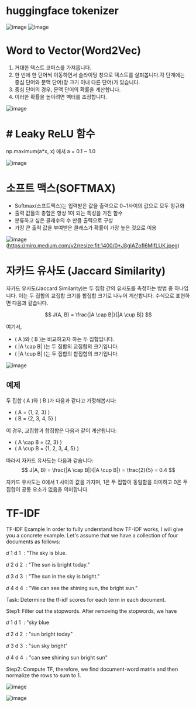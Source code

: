 # huggingface tokenizer

![image](https://github.com/jkm2000korea/tensorflow-nlp-tutorial-review/assets/77305773/1858002f-6bde-4732-b62c-90b09f0d7548)
![image](https://github.com/jkm2000korea/tensorflow-nlp-tutorial-review/assets/77305773/97f4b380-85a0-4930-9733-c0fb611d0008)

# Word to Vector(Word2Vec)
1) 거대한 텍스트 코퍼스를 가져옵니다.
2) 한 번에 한 단어씩 이동하면서 슬라이딩 창으로 텍스트를 살펴봅니다.각 단계에는 중심 단어와 문맥 단어(창 크기 이내 다른 단어)가 있습니다.
3) 중심 단어의 경우, 문맥 단어의 확률을 계산합니다.
4) 이러한 확률을 높이려면 벡터를 조정합니다.
   
![image](https://github.com/jkm2000korea/tensorflow-nlp-tutorial-review/assets/77305773/4e9870c4-0df0-409e-9e27-e1db37f1ca6a)


# # Leaky ReLU 함수
 np.maximum(a*x, x) 에서 a = 0.1 ~ 1.0

 ![image](https://github.com/jkm2000korea/tensorflow-nlp-tutorial-review/assets/77305773/26442550-be2d-4ed8-ac3f-ca21f25b840c)



# 소프트 맥스(SOFTMAX)

- Softmax(소프트맥스)는 입력받은 값을 출력으로 0~1사이의 값으로 모두 정규화
- 출력 값들의 총합은 항상 1이 되는 특성을 가진 함수
- 분류하고 싶은 클래수의 수 만큼 출력으로 구성
- 가장 큰 출력 값을 부여받은 클래스가 확률이 가장 높은 것으로 이용
  
![image](https://github.com/jkm2000korea/tensorflow-nlp-tutorial-review/assets/77305773/bd283a3b-c214-4114-b36b-20baaac980bc)
(https://miro.medium.com/v2/resize:fit:1400/0*J8gIAZofl6MlfLUK.jpeg)



# 자카드 유사도 (Jaccard Similarity)

자카드 유사도(Jaccard Similarity)는 두 집합 간의 유사도를 측정하는 방법 중 하나입니다. 이는 두 집합의 교집합 크기를 합집합 크기로 나누어 계산합니다. 수식으로 표현하면 다음과 같습니다.

$$
J(A, B) = \frac{|A \cap B|}{|A \cup B|}
$$

여기서,
- \( A \)와 \( B \)는 비교하고자 하는 두 집합입니다.
- \( |A \cap B| \)는 두 집합의 교집합의 크기입니다.
- \( |A \cup B| \)는 두 집합의 합집합의 크기입니다.

![image](https://github.com/jkm2000korea/tensorflow-nlp-tutorial-review/assets/77305773/04df3892-0e4c-4a99-8087-2067f942485c)


## 예제

두 집합 \( A \)와 \( B \)가 다음과 같다고 가정해봅시다:
- \( A = \{1, 2, 3\} \)
- \( B = \{2, 3, 4, 5\} \)

이 경우, 교집합과 합집합은 다음과 같이 계산됩니다:
- \( A \cap B = \{2, 3\} \)
- \( A \cup B = \{1, 2, 3, 4, 5\} \)

따라서 자카드 유사도는 다음과 같습니다:
$$
J(A, B) = \frac{|A \cap B|}{|A \cup B|} = \frac{2}{5} = 0.4
$$

자카드 유사도는 0에서 1 사이의 값을 가지며, 1은 두 집합이 동일함을 의미하고 0은 두 집합이 공통 요소가 없음을 의미합니다.


# TF-IDF

TF-IDF Example
In order to fully understand how TF-IDF works, I will give you a concrete example. Let's assume that we have a collection of four documents as follows:

𝑑
1
d 
1
​
 : "The sky is blue.

𝑑
2
d 
2
​
 : "The sun is bright today."

𝑑
3
d 
3
​
 : "The sun in the sky is bright."

𝑑
4
d 
4
​
 : "We can see the shining sun, the bright sun."

Task: Determine the tf-idf scores for each term in each document.

Step1: Filter out the stopwords. After removing the stopwords, we have

𝑑
1
d 
1
​
 : "sky blue

𝑑
2
d 
2
​
 : "sun bright today"

𝑑
3
d 
3
​
 : "sun sky bright"

𝑑
4
d 
4
​
 : "can see shining sun bright sun"

Step2: Compute TF, therefore, we find document-word matrix and then normalize the rows to sum to 1.

![image](https://github.com/jkm2000korea/tensorflow-nlp-tutorial-review/assets/77305773/8e993bd2-4614-490e-894a-a0d79ce73e7e)

![image](https://github.com/jkm2000korea/tensorflow-nlp-tutorial-review/assets/77305773/13f84278-fdcc-4219-ab3f-76cbc1f9cb83)
